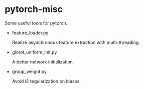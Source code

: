 # pytorch-misc
Some useful tools for pytorch.

 - feature_loader.py

	Realize asynchronous feature extraction with multi-threading.
 
 - glorot_uniform_init.py
 
	A better network initialization.

 - group_weight.py

	Avoid l2 regularization on biases.
